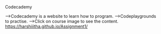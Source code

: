 Codecademy

-->Codecademy is a website to learn how to program.
-->Codeplaygrounds to practise.
-->Click on course image to see the content.
 https://harshiiitha.github.io/Assignment1/
